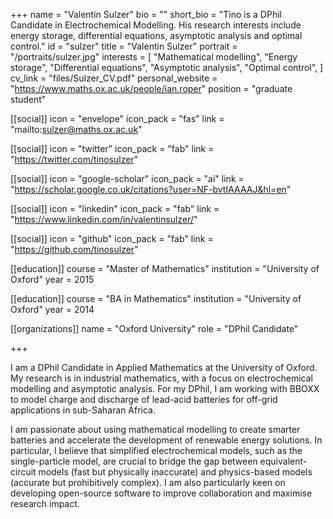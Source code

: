 +++
name = "Valentin Sulzer"
bio = ""
short_bio = "Tino is a DPhil Candidate in Electrochemical Modelling. His research interests include energy storage, differential equations, asymptotic analysis and optimal control."
id = "sulzer"
title = "Valentin Sulzer"
portrait = "/portraits/sulzer.jpg"
interests = [
  "Mathematical modelling",
  "Energy storage",
  "Differential equations",
  "Asymptotic analysis",
  "Optimal control",
]
cv_link = "files/Sulzer_CV.pdf"
personal_website = "https://www.maths.ox.ac.uk/people/ian.roper"
position = "graduate student"


[[social]]
  icon = "envelope"
  icon_pack = "fas"
  link = "mailto:sulzer@maths.ox.ac.uk"

[[social]]
  icon = "twitter"
  icon_pack = "fab"
  link = "https://twitter.com/tinosulzer"

[[social]]
  icon = "google-scholar"
  icon_pack = "ai"
  link = "https://scholar.google.co.uk/citations?user=NF-bvtIAAAAJ&hl=en"

[[social]]
  icon = "linkedin"
  icon_pack = "fab"
  link = "https://www.linkedin.com/in/valentinsulzer/"

[[social]]
  icon = "github"
  icon_pack = "fab"
  link = "https://github.com/tinosulzer"

[[education]]
  course = "Master of Mathematics"
  institution = "University of Oxford"
  year = 2015

[[education]]
  course = "BA in Mathematics"
  institution = "University of Oxford"
  year = 2014

[[organizations]]
    name = "Oxford University"
    role = "DPhil Candidate"

+++

I am a DPhil Candidate in Applied Mathematics at the University of Oxford.
My research is in industrial mathematics, with a focus on electrochemical modelling and asymptotic analysis.
For my DPhil, I am working with BBOXX to model charge and discharge of lead-acid batteries for off-grid applications in sub-Saharan Africa.

I am passionate about using mathematical modelling to create smarter batteries and accelerate the development of renewable energy solutions.
In particular, I believe that simplified electrochemical models, such as the single-particle model, are crucial to bridge the gap between equivalent-circuit models (fast but physically inaccurate) and physics-based models (accurate but prohibitively complex).
I am also particularly keen on developing open-source software to improve collaboration and maximise research impact.
